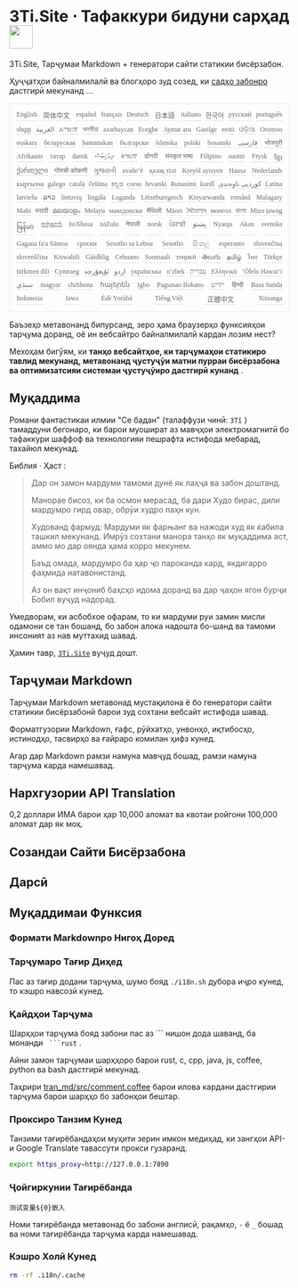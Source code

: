 <h1 style="justify-content:space-between">3Ti.Site ⋅ Тафаккури бидуни сарҳад<img src="//i-01.eu.org/3Ti/logo.svg" style="user-select:none;margin-top:-1px;width:42px"></h1>

3Ti.Site, Тарҷумаи Markdown + генератори сайти статикии бисёрзабон.

Ҳуҷҷатҳои байналмилалӣ ва блогҳоро зуд созед, ки [садҳо забонро](https://github.com/i18n-site/node/blob/main/lang/src/index.js) дастгирӣ мекунанд ...

<pre class="langli" style="display:flex;flex-wrap:wrap;background:transparent;border:1px solid #eee;font-size:12px;box-shadow:0 0 3px inset #eee;padding:12px 5px 4px 12px;justify-content:space-between;"><style>pre.langli i{font-weight:300;font-family:s;margin-right:7px;margin-bottom:8px;font-style:normal;color:#666;border-bottom:1px dashed #ccc;}</style><i>English</i><i> 简体中文 </i><i>español</i><i>français</i><i>Deutsch</i><i> 日本語 </i><i>italiano</i><i>한국어</i><i>русский</i><i>português</i><i>shqip</i><i>‫العربية‬</i><i>አማርኛ</i><i>অসমীয়া</i><i>azərbaycan</i><i>Eʋegbe</i><i>Aymar aru</i><i>Gaeilge</i><i>eesti</i><i>ଓଡ଼ିଆ</i><i>Oromoo</i><i>euskara</i><i>беларуская</i><i>bamanakan</i><i>български</i><i>íslenska</i><i>polski</i><i>bosanski</i><i>‫فارسی‬</i><i>भोजपुरी</i><i>Afrikaans</i><i>татар</i><i>dansk</i><i>‫ދިވެހިބަސް‬</i><i>ትግርኛ</i><i>डोगरी</i><i>संस्कृत भाषा</i><i>Filipino</i><i>suomi</i><i>Frysk</i><i>ខ្មែរ</i><i>ქართული</i><i>गोंयची कोंकणी</i><i>ગુજરાતી</i><i>avañe’ẽ</i><i>қазақ тілі</i><i>Kreyòl ayisyen</i><i>Hausa</i><i>Nederlands</i><i>кыргызча</i><i>galego</i><i>català</i><i>čeština</i><i>ಕನ್ನಡ</i><i>corsu</i><i>hrvatski</i><i>Runasimi</i><i>kurdî</i><i>‫کوردیی ناوەندی‬</i><i>Latina</i><i>latviešu</i><i>ລາວ</i><i>lietuvių</i><i>lingála</i><i>Luganda</i><i>Lëtzebuergesch</i><i>Kinyarwanda</i><i>română</i><i>Malagasy</i><i>Malti</i><i>मराठी</i><i>മലയാളം</i><i>Melayu</i><i>македонски</i><i>मैथिली</i><i>Māori</i><i>মৈতৈলোন্</i><i>монгол</i><i>বাংলা</i><i>Mizo ṭawng</i><i>မြန်မာ</i><i>𞄀𞄄𞄰𞄩𞄍𞄜𞄰</i><i>IsiXhosa</i><i>isiZulu</i><i>नेपाली</i><i>norsk</i><i>ਪੰਜਾਬੀ</i><i>‫پښتو‬</i><i>Nyanja</i><i>Akan</i><i>svenska</i><i>Gagana fa'a Sāmoa</i><i>српски</i><i>Sesotho sa Leboa</i><i>Sesotho</i><i>සිංහල</i><i>esperanto</i><i>slovenčina</i><i>slovenščina</i><i>Kiswahili</i><i>Gàidhlig</i><i>Cebuano</i><i>Soomaali</i><i>тоҷикӣ</i><i>తెలుగు</i><i>தமிழ்</i><i>ไทย</i><i>Türkçe</i><i>türkmen dili</i><i>Cymraeg</i><i>‫ئۇيغۇرچە‬</i><i>‫اردو‬</i><i>українська</i><i>o‘zbek</i><i>‫עברית‬</i><i>Ελληνικά</i><i>ʻŌlelo Hawaiʻi</i><i>‫سنڌي‬</i><i>magyar</i><i>chiShona</i><i>հայերեն</i><i>Igbo</i><i>Pagsasao Ilokano</i><i>‫ייִדיש‬</i><i>हिन्दी</i><i>Basa Sunda</i><i>Indonesia</i><i>Jawa</i><i>Èdè Yorùbá</i><i>Tiếng Việt</i><i> 正體中文 </i><i>Xitsonga</i></pre>

Баъзеҳо метавонанд бипурсанд, зеро ҳама браузерҳо функсияҳои тарҷума доранд, оё ин вебсайтро байналмилалӣ кардан лозим нест?

Мехоҳам бигӯям, ки **танҳо вебсайтҳое, ки тарҷумаҳои статикиро тавлид мекунанд, метавонанд ҷустуҷӯи матни пурраи бисёрзабона ва оптимизатсияи системаи ҷустуҷӯиро дастгирӣ кунанд** .

## Муқаддима

Романи фантастикаи илмии &quot;Се бадан&quot; (талаффузи чинӣ: `3Tǐ` ) тамаддуни бегонаро, ки барои муошират аз мавҷҳои электромагнитӣ бо тафаккури шаффоф ва технологияи пешрафта истифода мебарад, тахайюл мекунад.

Библия · Ҳаст :

> Дар он замон мардуми тамоми дунё як лаҳҷа ва забон доштанд.
>
> Манорае бисоз, ки ба осмон мерасад, ба дари Худо бирас, дили мардумро гирд овар, обрӯи худро паҳн кун.
>
> Худованд фармуд: Мардуми як фарњанг ва нажоди худ як ќабила ташкил мекунанд. Имрӯз сохтани манора танҳо як муқаддима аст, аммо мо дар оянда ҳама корро мекунем.
>
> Баъд омада, мардумро ба ҳар ҷо пароканда кард, якдигарро фаҳмида натавонистанд.
>
> Аз он вақт инҷониб баҳсҳо идома доранд ва дар ҷаҳон ягон бурҷи Бобил вуҷуд надорад.

Умедворам, ки асбобхое офарам, то ки мардуми руи замин мисли одамони се тан бошанд, бо забон алока надошта бо-шанд ва тамоми инсоният аз нав муттахид шавад.

Ҳамин тавр, [`3Ti.Site`](//3Ti.Site) вуҷуд дошт.

## Тарҷумаи Markdown

Тарҷумаи Markdown метавонад мустақилона ё бо генератори сайти статикии бисёрзабонӣ барои зуд сохтани вебсайт истифода шавад.

Форматгузории Markdown, ғафс, рӯйхатҳо, унвонҳо, иқтибосҳо, истинодҳо, тасвирҳо ва ғайраро комилан ҳифз кунед.

Агар дар Markdown рамзи намуна мавҷуд бошад, рамзи намуна тарҷума карда намешавад.

## Нархгузории API Translation

0,2 доллари ИМА барои ҳар 10,000 аломат ва квотаи ройгони 100,000 аломат дар як моҳ.

## Созандаи Сайти Бисёрзабона

## Дарсӣ

## Муқаддимаи Функсия

### Формати Markdownро Нигоҳ Доред

### Тарҷумаро Тағир Диҳед

Пас аз тағир додани тарҷума, шумо бояд `./i18n.sh` дубора иҷро кунед, то кэшро навсозӣ кунед.

### Қайдҳои Тарҷума

Шарҳҳои тарҷума бояд забони пас аз \``` нишон дода шаванд, ба монанди ` ```rust` .

Айни замон тарҷумаи шарҳҳоро барои rust, c, cpp, java, js, coffee, python ва bash дастгирӣ мекунад.

Таҳрири [tran_md/src/comment.coffee](https://github.com/i18n-site/node/blob/main/tran_md/src/comment.coffee) барои илова кардани дастгирии тарҷума барои шарҳҳо бо забонҳои бештар.

### Проксиро Танзим Кунед

Танзими тағирёбандаҳои муҳити зерин имкон медиҳад, ки зангҳои API-и Google Translate тавассути прокси гузаранд.

```bash
export https_proxy=http://127.0.0.1:7890
```

### Ҷойгиркунии Тағирёбанда

```
测试变量${0}嵌入
```

Номи тағирёбанда метавонад бо забони англисӣ, рақамҳо, `-` ё `_` бошад ва номи тағирёбанда тарҷума карда намешавад.

### Кэшро Холӣ Кунед

```bash
rm -rf .i18n/.cache
```
